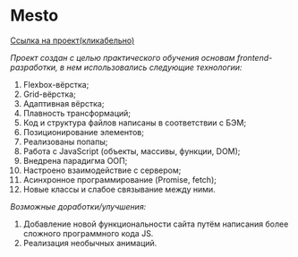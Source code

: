 # **Mesto**

[Ссылка на проект(кликабельно)](https://guzzlerx.github.io/mesto/)

_Проект создан с целью практического обучения основам frontend-разработки, в нем использовались следующие технологии:_

1. Flexbox-вёрстка;
2. Grid-вёрстка;
3. Адаптивная вёрстка;
4. Плавность трансформаций;
5. Код и структура файлов написаны в соответствии с БЭМ;
6. Позиционирование элементов;
7. Реализованы попапы;
8. Работа с JavaScript (объекты, массивы, функции, DOM);
9. Внедрена парадигма ООП;
10. Настроено взаимодействие с сервером;
11. Асинхронное программирование (Promise, fetch);
12. Новые классы и слабое связывание между ними.

_Возможные доработки/улучшения:_

1. Добавление новой функциональности сайта путём написания более сложного программного кода JS.
2. Реализация необычных анимаций.
